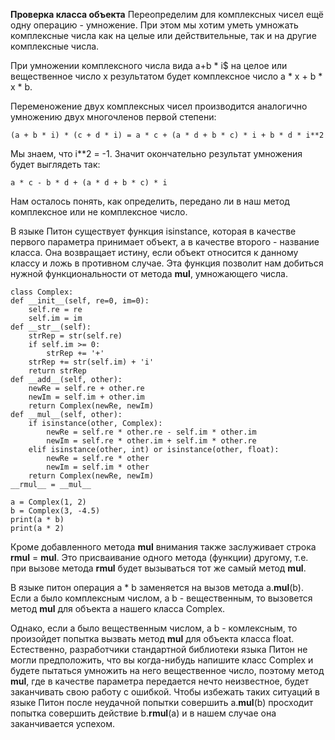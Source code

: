 **Проверка класса объекта**
Переопределим для комплексных чисел ещё одну операцию - умножение. При этом мы хотим уметь умножать комплексные числа как на целые или действительные, так и на другие комплексные числа. 

При умножении комплексного числа вида a+b * i$ на целое или вещественное число x результатом будет комплексное число a * x + b * x * b.

Переменожение двух комплексных чисел производится аналогично умножению двух многочленов первой степени:

	(a + b * i) * (c + d * i) = a * c + (a * d + b * c) * i + b * d * i**2

Мы знаем, что i**2 = -1. Значит окончательно результат умножения будет выглядеть так: 

	a * c - b * d + (a * d + b * c) * i

Нам осталось понять, как определить, передано ли в наш метод комплексное или не комплексное число. 

В языке Питон существует функция isinstance, которая в качестве первого параметра принимает объект, а в качестве второго - название класса. Она возвращает истину, если объект относится к данному классу и ложь в противном случае. Эта функция позволит нам добиться нужной функциональности от метода ____mul____, умножающего числа.


	class Complex:
    def __init__(self, re=0, im=0):
        self.re = re
        self.im = im
    def __str__(self):
        strRep = str(self.re)
        if self.im >= 0:
            strRep += '+'
        strRep += str(self.im) + 'i'
        return strRep
    def __add__(self, other):
        newRe = self.re + other.re
        newIm = self.im + other.im
        return Complex(newRe, newIm)
    def __mul__(self, other):
        if isinstance(other, Complex):
            newRe = self.re * other.re - self.im * other.im
            newIm = self.re * other.im + self.im * other.re
        elif isinstance(other, int) or isinstance(other, float):
            newRe = self.re * other
            newIm = self.im * other
        return Complex(newRe, newIm)
    __rmul__ = __mul__
        
	a = Complex(1, 2)
	b = Complex(3, -4.5)
	print(a * b)
	print(a * 2)

Кроме добавленного метода ____mul____ внимания также заслуживает строка __rmul__ = ____mul____. Это присваивание одного метода (функции) другому, т.е. при вызове метода __rmul__ будет вызываться тот же самый метод ____mul____. 

В языке питон операция a * b  заменяется на вызов метода a.____mul____(b). Если a было комплексным числом, а b - вещественным, то вызовется метод ____mul____ для объекта a нашего класса Complex.

Однако, если a было вещественным числом, а b - комлексным, то произойдет попытка вызвать метод ____mul____ для объекта класса float. Естественно, разработчики стандартной библиотеки языка Питон не могли предположить, что вы когда-нибудь напишите класс Complex и будете пытаться умножить на него вещественное число, поэтому метод ____mul____, где в качестве параметра передается нечто неизвестное, будет заканчивать свою работу с ошибкой. Чтобы избежать таких ситуаций в языке Питон после неудачной попытки совершить a.____mul____(b) просходит попытка совершить действие b.__rmul__(a) и в нашем случае она заканчивается успехом.